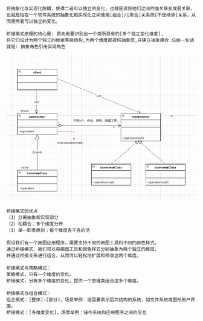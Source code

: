     将抽象化与实现化脱耦，使得二者可以独立的变化，也就是说将他们之间的强关联变成弱关联，
    也就是指在一个软件系统的抽象化和实现化之间使用[组合]/[聚合]关系而[不是继承]关系，从而使两者可以独立的变化。

    桥接模式原理的核心是: 首先有要识别出一个类所具有的[多个独立变化维度],
    将它们设计为两个独立的继承等级结构,为两个维度都提供抽象层,并建立抽象耦合.总结一句话就是: 抽象角色引用实现角色

![img.png](img.png)

    桥接模式的优点
    （1）分离抽象和实现部分
    （2）松耦合：多个维度分开
    （3）单一职责原则：每个维度各干各的活

    假设我们有一个画图应用程序，需要支持不同的画图工具和不同的颜色样式。
    通过桥接模式，我们可以将画图工具和颜色样式分别抽象为两个独立的维度，
    并通过桥接关系进行组合，从而可以轻松地扩展和修改这两个维度。

    桥接模式与策略模式：
    策略模式，只有一个维度的变化。
    桥接模式，分离多个维度的变化，提供一个管理类组合这多个维度。

    桥接模式与组合模式：
    组合模式：[整体]-[部分]，场景举例：适需要表示层次结构的系统，如文件系统或图形用户界面。
    桥接模式：[多维度变化]，场景举例：操作系统和应用程序之间的交互
    